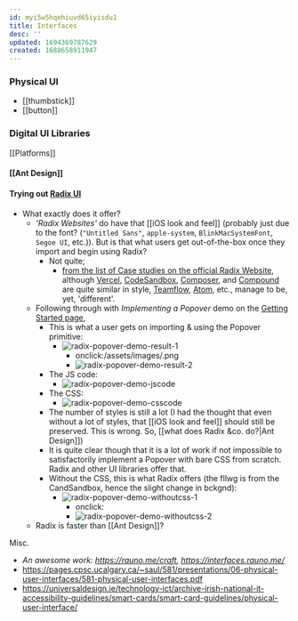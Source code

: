 ```yaml
---
id: myi5w5hqehiuvd65iyisdu1
title: Interfaces
desc: ''
updated: 1694369787629
created: 1688658911947
---
```


### Physical UI
- [[thumbstick]]
- [[button]]
### Digital UI Libraries
[[Platforms]]
#### [[Ant Design]]
#### Trying out [Radix UI](https://www.radix-ui.com/)  
- What exactly does it offer?
  - _'Radix Websites'_ do have that [[iOS look and feel]] (probably just due to the font? (`"Untitled Sans"`, `apple-system`, `BlinkMacSystemFont`, `Segoe UI`, etc.)). But is that what users get out-of-the-box once they import and begin using Radix?
    - Not quite;
      - [from the list of Case studies on the official Radix Website](https://www.radix-ui.com/primitives/case-studies), although [Vercel](https://vercel.com/), [CodeSandbox](https://codesandbox.io/), [Composer](https://www.composer.trade/), and [Compound](https://withcompound.com/) are quite similar in style, [Teamflow](https://www.teamflowhq.com/), [Atom](https://atomlearning.com/), etc., manage to be, yet, 'different'.
  - Following through with _Implementing a Popover_ demo on the [Getting Started page](https://www.radix-ui.com/primitives/docs/overview/getting-started),
    - This is what a user gets on importing & using the Popover primitive:
      - ![radix-popover-demo-result-1](/assets/images/radix-popover-demo-result-1.png)
        - onclick:/assets/images/.png
        - ![radix-popover-demo-result-2](/assets/images/radix-popover-demo-result-2.png)
    - The JS code:
      - ![radix-popover-demo-jscode](/assets/images/radix-popover-demo-jscode.png)
    - The CSS:
      - ![radix-popover-demo-csscode](/assets/images/radix-popover-demo-csscode.png)
    - The number of styles is still a lot (I had the thought that even without a lot of styles, that [[iOS look and feel]] should still be preserved. This is wrong. So, [[what does Radix &co. do?|Ant Design]])
    - It is quite clear though that it is a lot of work if not impossible to satisfactorily implement a Popover with bare CSS from scratch. Radix and other UI libraries offer that.
    - Without the CSS, this is what Radix offers (the fllwg is from the CandSandbox, hence the slight change in bckgnd):
      - ![radix-popover-demo-withoutcss-1](/assets/images/radix-popover-demo-withoutcss-1.png)
        - onclick:
        - ![radix-popover-demo-withoutcss-2](/assets/images/radix-popover-demo-withoutcss-2.png)
  - Radix is faster than [[Ant Design]]?



Misc.
- _An awesome work: https://rauno.me/craft, https://interfaces.rauno.me/_
- https://pages.cpsc.ucalgary.ca/~saul/581/presentations/06-physical-user-interfaces/581-physical-user-interfaces.pdf
- https://universaldesign.ie/technology-ict/archive-irish-national-it-accessibility-guidelines/smart-cards/smart-card-guidelines/physical-user-interface/
